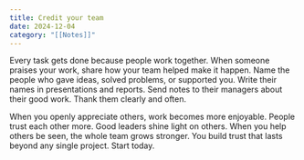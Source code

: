 ```yaml
---
title: Credit your team
date: 2024-12-04
category: "[[Notes]]"
---
```


Every task gets done because people work together. When someone praises your work, share how your team helped make it happen. Name the people who gave ideas, solved problems, or supported you. Write their names in presentations and reports. Send notes to their managers about their good work. Thank them clearly and often.

When you openly appreciate others, work becomes more enjoyable. People trust each other more. Good leaders shine light on others. When you help others be seen, the whole team grows stronger. You build trust that lasts beyond any single project. Start today.